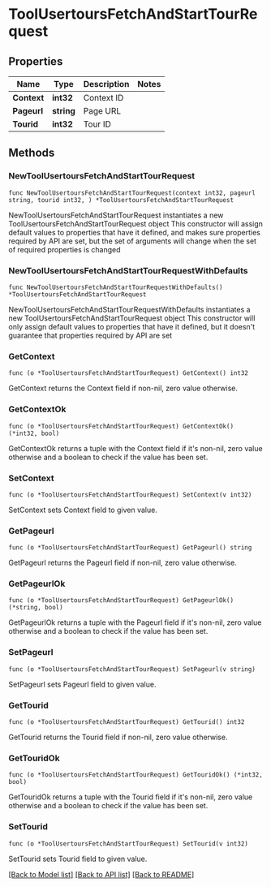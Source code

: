 # ToolUsertoursFetchAndStartTourRequest

## Properties

Name | Type | Description | Notes
------------ | ------------- | ------------- | -------------
**Context** | **int32** | Context ID | 
**Pageurl** | **string** | Page URL | 
**Tourid** | **int32** | Tour ID | 

## Methods

### NewToolUsertoursFetchAndStartTourRequest

`func NewToolUsertoursFetchAndStartTourRequest(context int32, pageurl string, tourid int32, ) *ToolUsertoursFetchAndStartTourRequest`

NewToolUsertoursFetchAndStartTourRequest instantiates a new ToolUsertoursFetchAndStartTourRequest object
This constructor will assign default values to properties that have it defined,
and makes sure properties required by API are set, but the set of arguments
will change when the set of required properties is changed

### NewToolUsertoursFetchAndStartTourRequestWithDefaults

`func NewToolUsertoursFetchAndStartTourRequestWithDefaults() *ToolUsertoursFetchAndStartTourRequest`

NewToolUsertoursFetchAndStartTourRequestWithDefaults instantiates a new ToolUsertoursFetchAndStartTourRequest object
This constructor will only assign default values to properties that have it defined,
but it doesn't guarantee that properties required by API are set

### GetContext

`func (o *ToolUsertoursFetchAndStartTourRequest) GetContext() int32`

GetContext returns the Context field if non-nil, zero value otherwise.

### GetContextOk

`func (o *ToolUsertoursFetchAndStartTourRequest) GetContextOk() (*int32, bool)`

GetContextOk returns a tuple with the Context field if it's non-nil, zero value otherwise
and a boolean to check if the value has been set.

### SetContext

`func (o *ToolUsertoursFetchAndStartTourRequest) SetContext(v int32)`

SetContext sets Context field to given value.


### GetPageurl

`func (o *ToolUsertoursFetchAndStartTourRequest) GetPageurl() string`

GetPageurl returns the Pageurl field if non-nil, zero value otherwise.

### GetPageurlOk

`func (o *ToolUsertoursFetchAndStartTourRequest) GetPageurlOk() (*string, bool)`

GetPageurlOk returns a tuple with the Pageurl field if it's non-nil, zero value otherwise
and a boolean to check if the value has been set.

### SetPageurl

`func (o *ToolUsertoursFetchAndStartTourRequest) SetPageurl(v string)`

SetPageurl sets Pageurl field to given value.


### GetTourid

`func (o *ToolUsertoursFetchAndStartTourRequest) GetTourid() int32`

GetTourid returns the Tourid field if non-nil, zero value otherwise.

### GetTouridOk

`func (o *ToolUsertoursFetchAndStartTourRequest) GetTouridOk() (*int32, bool)`

GetTouridOk returns a tuple with the Tourid field if it's non-nil, zero value otherwise
and a boolean to check if the value has been set.

### SetTourid

`func (o *ToolUsertoursFetchAndStartTourRequest) SetTourid(v int32)`

SetTourid sets Tourid field to given value.



[[Back to Model list]](../README.md#documentation-for-models) [[Back to API list]](../README.md#documentation-for-api-endpoints) [[Back to README]](../README.md)


